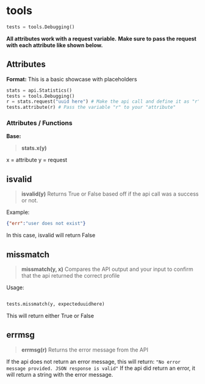 
# tools

```py
tests = tools.Debugging()
```

**All attributes work with a request variable.**
**Make sure to pass the request with each attribute like shown below.**


## Attributes

**Format:**
This is a basic showcase with placeholders
```py
stats = api.Statistics()
tests = tools.Debugging()
r = stats.request("uuid here") # Make the api call and define it as "r"
tests.attribute(r) # Pass the variable "r" to your "attribute"
```
 
### Attributes / Functions

**Base:**
> **stats.x(y)**

x = attribute
y = request

## isvalid

> **isvalid(y)**
Returns True or False based off if the api call was a success or not.

Example:

```json
{"err":"user does not exist"}
```

In this case, isvalid will return False

## missmatch

> **missmatch(y, x)**
Compares the API output and your input to confirm that the api returned the correct profile

Usage:
```py

tests.missmatch(y, expecteduuidhere)
```
This will return either True or False

## errmsg

> **errmsg(r)**
Returns the error message from the API

If the api does not return an error message, this will return:
`"No error message provided. JSON response is valid"`
If the api did return an error, it will return a string with the error message.


